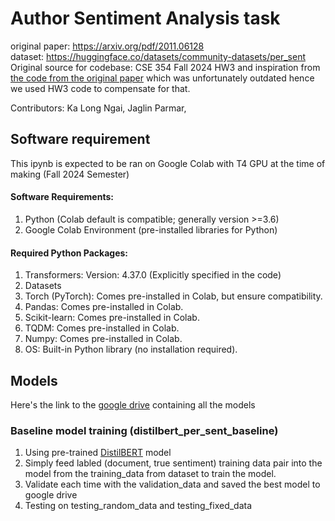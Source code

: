 # Author Sentiment Analysis task
original paper: https://arxiv.org/pdf/2011.06128   
dataset: https://huggingface.co/datasets/community-datasets/per_sent   
Original source for codebase: CSE 354 Fall 2024 HW3 and inspiration from [the code from the original paper](https://github.com/StonyBrookNLP/PerSenT/blob/main/MyBert_paragraph_document_TPU.ipynb) which was unfortunately outdated hence we used HW3 code to compensate for that.

Contributors: Ka Long Ngai, Jaglin Parmar, 

## Software requirement
This ipynb is expected to be ran on Google Colab with T4 GPU at the time of making (Fall 2024 Semester)
#### Software Requirements:
1. Python (Colab default is compatible; generally version >=3.6)
1. Google Colab Environment (pre-installed libraries for Python)

#### Required Python Packages:
1. Transformers: Version: 4.37.0 (Explicitly specified in the code)
2. Datasets
3. Torch (PyTorch): Comes pre-installed in Colab, but ensure compatibility.
4. Pandas: Comes pre-installed in Colab.
5. Scikit-learn: Comes pre-installed in Colab.
6. TQDM: Comes pre-installed in Colab.
7. Numpy: Comes pre-installed in Colab.
8. OS: Built-in Python library (no installation required).

## Models
Here's the link to the [google drive](https://drive.google.com/drive/folders/18u13Ix8CjAzmZAZ8DlvexqzX0MMkrgVV?usp=drive_link) containing all the models

### Baseline model training (distilbert_per_sent_baseline)
1. Using pre-trained [DistilBERT](https://huggingface.co/docs/transformers/en/model_doc/distilbert) model
2. Simply feed labled (document, true sentiment) training data pair into the model from the training_data from dataset to train the model.
3. Validate each time with the validation_data and saved the best model to google drive
4. Testing on testing_random_data and testing_fixed_data

